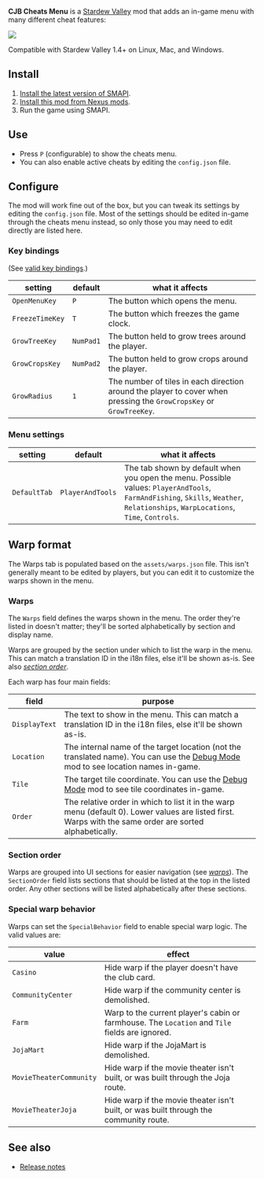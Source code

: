 ﻿**CJB Cheats Menu** is a [Stardew Valley](http://stardewvalley.net/) mod that adds an in-game menu
with many different cheat features:

![](screenshot.gif)

Compatible with Stardew Valley 1.4+ on Linux, Mac, and Windows.

## Install
1. [Install the latest version of SMAPI](https://smapi.io/).
2. [Install this mod from Nexus mods](http://www.nexusmods.com/stardewvalley/mods/4).
3. Run the game using SMAPI.

## Use
* Press `P` (configurable) to show the cheats menu.
* You can also enable active cheats by editing the `config.json` file.

## Configure
The mod will work fine out of the box, but you can tweak its settings by editing the `config.json`
file. Most of the settings should be edited in-game through the cheats menu instead, so only those
you may need to edit directly are listed here.

### Key bindings
(See [valid key bindings](https://stardewvalleywiki.com/Modding:Player_Guide/Key_Bindings).)

setting | default | what it affects
------- | ------- | ---------------
`OpenMenuKey` | `P` | The button which opens the menu.
`FreezeTimeKey` | `T` | The button which freezes the game clock.
`GrowTreeKey` | `NumPad1` | The button held to grow trees around the player.
`GrowCropsKey` | `NumPad2` | The button held to grow crops around the player.
`GrowRadius` | `1` | The number of tiles in each direction around the player to cover when pressing the `GrowCropsKey` or `GrowTreeKey`.

### Menu settings

setting | default | what it affects
------- | ------- | ---------------
`DefaultTab` | `PlayerAndTools` | The tab shown by default when you open the menu. Possible values: `PlayerAndTools`, `FarmAndFishing`, `Skills`, `Weather`, `Relationships`, `WarpLocations`, `Time`, `Controls`.

## Warp format
The Warps tab is populated based on the `assets/warps.json` file. This isn't generally meant to be
edited by players, but you can edit it to customize the warps shown in the menu.

### Warps
The `Warps` field defines the warps shown in the menu. The order they're listed in doesn't matter;
they'll be sorted alphabetically by section and display name.

Warps are grouped by the section under which to list the warp in the menu. This can match a
translation ID in the i18n files, else it'll be shown as-is. See also [_section order_](#section-order).

Each warp has four main fields:

field | purpose
----- | -------
`DisplayText` | The text to show in the menu. This can match a translation ID in the i18n files, else it'll be shown as-is.
`Location` | The internal name of the target location (not the translated name). You can use the [Debug Mode](https://www.nexusmods.com/stardewvalley/mods/679) mod to see location names in-game.
`Tile` | The target tile coordinate. You can use the [Debug Mode](https://www.nexusmods.com/stardewvalley/mods/679) mod to see tile coordinates in-game.
`Order` | The relative order in which to list it in the warp menu (default 0). Lower values are listed first. Warps with the same order are sorted alphabetically.

### Section order
Warps are grouped into UI sections for easier navigation (see [_warps_](#warps)). The `SectionOrder`
field lists sections that should be listed at the top in the listed order. Any other sections will
be listed alphabetically after these sections.

### Special warp behavior
Warps can set the `SpecialBehavior` field to enable special warp logic. The valid values are:

value             | effect
----------------- | ------
`Casino`          | Hide warp if the player doesn't have the club card.
`CommunityCenter` | Hide warp if the community center is demolished.
`Farm`            | Warp to the current player's cabin or farmhouse. The `Location` and `Tile` fields are ignored.
`JojaMart`        | Hide warp if the JojaMart is demolished.
`MovieTheaterCommunity` | Hide warp if the movie theater isn't built, or was built through the Joja route.
`MovieTheaterJoja`      | Hide warp if the movie theater isn't built, or was built through the community route.

## See also
* [Release notes](release-notes.md)
